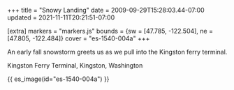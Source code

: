 +++
title = "Snowy Landing"
date = 2009-09-29T15:28:03.44-07:00
updated = 2021-11-11T20:21:51-07:00

[extra]
markers = "markers.js"
bounds = {sw = [47.785, -122.504], ne = [47.805, -122.484]}
cover = "es-1540-004a"
+++

An early fall snowstorm greets us as we pull into the Kingston ferry terminal.

<!-- more -->

Kingston Ferry Terminal, Kingston, Washington

{{ es_image(id="es-1540-004a") }}
